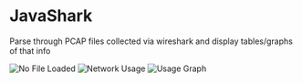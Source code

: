 # JavaShark
Parse through PCAP files collected via wireshark and display tables/graphs of that info

![No File Loaded](http://i.imgur.com/xkB1ZvC.png?raw=true "No File")
![Network Usage](http://i.imgur.com/fq74dRS.png?raw=true "Network Usage")
![Usage Graph](http://i.imgur.com/3E3ZWRT.png?raw=true "Usage Graph")
